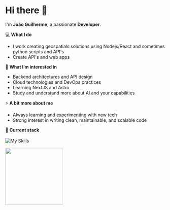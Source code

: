 # Hi there 👋

I'm **João Guilherme**, a passionate **Developer**. 

💻 **What I do**  
- I work creating geospatials solutions using Nodejs/React and sometimes python scripts and API's
- Create API's and web apps

🌱 **What I’m interested in**  
- Backend architectures and API design  
- Cloud technologies and DevOps practices
- Learning NextJS and Astro
- Study and understand more about AI and your capabilities

⚡ **A bit more about me**  
- Always learning and experimenting with new tech  
- Strong interest in writing clean, maintainable, and scalable code

🚀 **Current stack**<br>
<br>
![My Skills](https://go-skill-icons.vercel.app/api/icons?i=react,ts,nodejs,nest,java,spring,python,postgres,redis,docker,arch,neovim&perline=4)
  
<a href="https://github.com/JoaoGuilherme2909" title="Github stats de joao guilherme dos santos">
  <img height="180em" src="https://github-readme-stats.vercel.app/api?username=JoaoGuilherme2909&theme=dracula&show_icons=true" />
</a>
